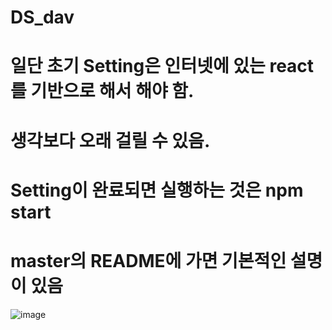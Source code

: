 # DS_dav

# 일단 초기 Setting은 인터넷에 있는 react를 기반으로 해서 해야 함.  
# 생각보다 오래 걸릴 수 있음.  
# Setting이 완료되면 실행하는 것은 npm start  
# master의 README에 가면 기본적인 설명이 있음

![image](https://github.com/SongKyungA/DS_dav/assets/110994963/e2450e9a-2396-41ba-98d5-8140f8b944df)
